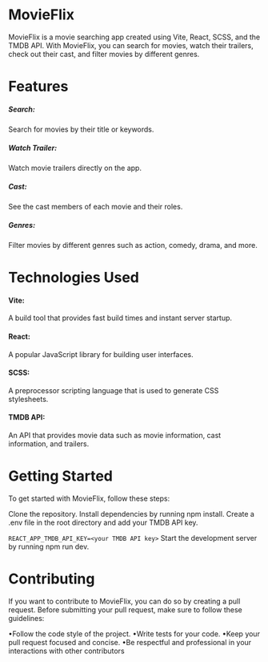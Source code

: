 <h1>MovieFlix</h1>

MovieFlix is a movie searching app created using Vite, React, SCSS, and the TMDB API. With MovieFlix, you can search for movies, watch their trailers, check out their cast, and filter movies by different genres.




<h1>Features</h1>

<h5>Search:</h5> Search for movies by their title or keywords.
<h5>Watch Trailer:</h5> Watch movie trailers directly on the app.
<h5>Cast:</h5> See the cast members of each movie and their roles.
<h5>Genres:</h5> Filter movies by different genres such as action, comedy, drama, and more.


<h1>Technologies Used</h1>

<h4>Vite:</h4> A build tool that provides fast build times and instant server startup.
<h4>React:</h4> A popular JavaScript library for building user interfaces.
<h4>SCSS:</h4> A preprocessor scripting language that is used to generate CSS stylesheets.
<h4>TMDB API:</h4> An API that provides movie data such as movie information, cast information, and trailers.


<h1>Getting Started</h1>

To get started with MovieFlix, follow these steps:

Clone the repository.
Install dependencies by running npm install.
Create a .env file in the root directory and add your TMDB API key.

``REACT_APP_TMDB_API_KEY=<your TMDB API key>``
Start the development server by running npm run dev.


<h1>Contributing</h1>
If you want to contribute to MovieFlix, you can do so by creating a pull request. Before submitting your pull request, make sure to follow these guidelines:

•Follow the code style of the project.
•Write tests for your code.
•Keep your pull request focused and concise.
•Be respectful and professional in your interactions with other contributors

